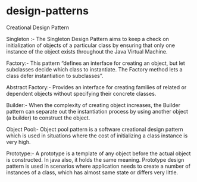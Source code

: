 # design-patterns

Creational Design Pattern

Singleton :- The Singleton Design Pattern aims to keep a check on initialization of objects of a particular class by ensuring that only one instance of the object exists throughout the Java Virtual Machine.

Factory:-  This pattern “defines an interface for creating an object, but let subclasses decide which class to instantiate. The Factory method lets a class defer instantiation to subclasses”.

Abstract Factory:- Provides an interface for creating families of related or dependent objects without specifying their concrete classes.

Builder:- When the complexity of creating object increases, the Builder pattern can separate out the instantiation process by using another object (a builder) to construct the object.

Object Pool:- Object pool pattern is a software creational design pattern which is used in situations where the cost of initializing a class instance is very high.

Prototype:- A prototype is a template of any object before the actual object is constructed. In java also, it holds the same meaning. Prototype design pattern is used in scenarios where application needs to create a number of instances of a class, which has almost same state or differs very little.